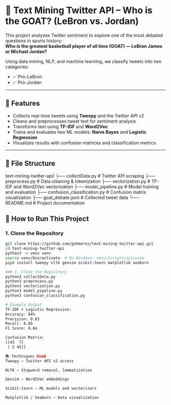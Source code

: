 # 🏀 Text Mining Twitter API – Who is the GOAT? (LeBron vs. Jordan)

This project analyzes Twitter sentiment to explore one of the most debated questions in sports history:  
**Who is the greatest basketball player of all time (GOAT) — LeBron James or Michael Jordan?**

Using data mining, NLP, and machine learning, we classify tweets into two categories:
- ✅ Pro-LeBron  
- ✅ Pro-Jordan  

---

## 📌 Features

- Collects real-time tweets using **Tweepy** and the Twitter API v2
- Cleans and preprocesses tweet text for sentiment analysis
- Transforms text using **TF-IDF** and **Word2Vec**
- Trains and evaluates two ML models: **Naive Bayes** and **Logistic Regression**
- Visualizes results with confusion matrices and classification metrics

---
## 📁 File Structure

text-mining-twitter-api/
├── collectData.py               # Twitter API scraping
├── preprocess.py                # Data cleaning & tokenization
├── vectorization.py             # TF-IDF and Word2Vec vectorization
├── model_pipeline.py            # Model training and evaluation
├── confusion_classification.py  # Confusion matrix visualization
├── goat_debate.json             # Collected tweet data
└── README.md                    # Project documentation


## 🚀 How to Run This Project

### 1. Clone the Repository

```bash
git clone https://github.com/gokmeroz/text-mining-twitter-api.git
cd text-mining-twitter-api
python3 -m venv venv
source venv/bin/activate  # On Windows: venv\Scripts\activate
pip3 install tweepy nltk gensim scikit-learn matplotlib seaborn

### 1. Clone the Repository
python3 collectData.py
python3 preprocess.py
python3 vectorization.py
python3 model_pipeline.py
python3 confusion_classification.py

# Example Output
TF-IDF + Logistic Regression:
Accuracy: 84%
Precision: 0.83
Recall: 0.85
F1 Score: 0.84

Confusion Matrix:
[[43  7]
 [ 5 45]]

📚 Techniques Used
Tweepy – Twitter API v2 access

NLTK – Stopword removal, lemmatization

Gensim – Word2Vec embeddings

Scikit-learn – ML models and vectorizers

Matplotlib / Seaborn – Data visualization




